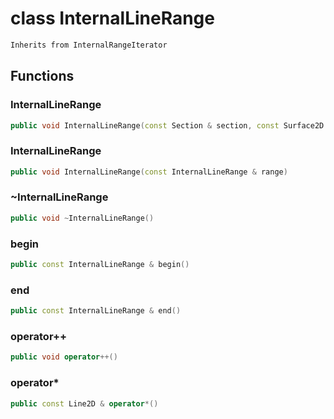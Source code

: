 # class InternalLineRange


```cpp
Inherits from InternalRangeIterator
```



## Functions

### InternalLineRange

```cpp
public void InternalLineRange(const Section & section, const Surface2D & surface)
```


### InternalLineRange

```cpp
public void InternalLineRange(const InternalLineRange & range)
```


### ~InternalLineRange

```cpp
public void ~InternalLineRange()
```


### begin

```cpp
public const InternalLineRange & begin()
```


### end

```cpp
public const InternalLineRange & end()
```


### operator++

```cpp
public void operator++()
```


### operator*

```cpp
public const Line2D & operator*()
```




